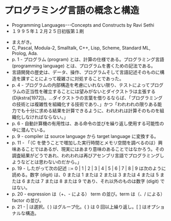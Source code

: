 # プログラミング言語の概念と構造

- Programming Languages---Concepts and Constructs by Ravi Sethi
- １９９５年１２月２５日初版第１刷

<!-- -->

- まえがき。
- C, Pascal, Modula-2, Smalltalk, C++, Lisp, Scheme, Standard ML, Prolog, Ada.
- p. 1 - プログラム (program) とは、計算の仕様である。プログラミング言語 (programming language) とは、プログラムを書くための記法である。
- 言語開発の歴史は、データ、操作、プログラムそして言語記述そのものに構造を課すことによって複雑さに対処することであった。
- p. 4 - プログラムの内部構造を考慮にいれない限り、テストによってプログラムの正当性を確立することには望みがないとダイクストラは主張する (Dijkstra[1972])。...ダイクストラの言葉を借りるならば、「プログラミングの技術とは複雑性を組織化する技術であり、」かつ「われわれの限りある能力でも十分に求める結果を計算できるように、われわれは計算そのものを組織化しなければならない。」
- p. 6 - 自動計算機の有用性は、ある命令の並びを繰り返し使用する可能性の中に潜んでいる。
- p. 9 - compiler は source language から target language に変換する。
- p. 11 - 「（C を使うことで増加した実行時間とメモリ空間を調べるのは）興味あることではあるが、現実にはあまり意味のあることではなかろう。その調査結果がどうであれ、われわれは再びアセンブリ言語でプログラミングしようなどとは思わないのだから。」
- p. 19 - したがって次の記述 <digit> ::= 0 | 1 | 2 | 3 | 4 | 5 | 6 | 7 | 8 | 9 は次のように読める。数字 (digit) は、0 または 1 または 2 または 3 または 4 または 5 または 6 または 7 または 8 または 9 であり、それ以外のものは数字 (digit) ではない。
- p. 20 - expression は（+、- による） term の並び。term は（*、*/ による） factor の並び。
- p. 21 - | は選択。( ) はグループ化。{ } は 0 回以上繰り返し。[ ] はオプショナルな構造。

